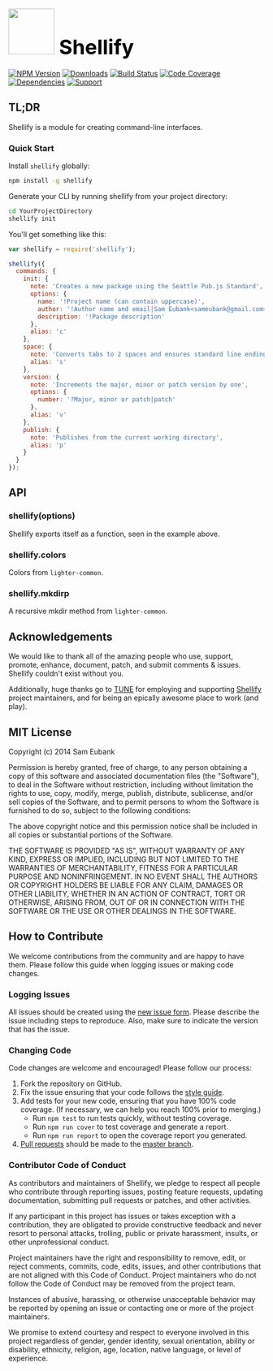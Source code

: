 # <a href="http://lighter.io/shellify" style="font-size:40px;text-decoration:none;color:#000"><img src="https://cdn.rawgit.com/lighterio/lighter.io/master/public/shellify.svg" style="width:90px;height:90px"> Shellify</a>
[![NPM Version](https://img.shields.io/npm/v/shellify.svg)](https://npmjs.org/package/shellify)
[![Downloads](https://img.shields.io/npm/dm/shellify.svg)](https://npmjs.org/package/shellify)
[![Build Status](https://img.shields.io/travis/lighterio/shellify.svg)](https://travis-ci.org/lighterio/shellify)
[![Code Coverage](https://img.shields.io/coveralls/lighterio/shellify/master.svg)](https://coveralls.io/r/lighterio/shellify)
[![Dependencies](https://img.shields.io/david/lighterio/shellify.svg)](https://david-dm.org/lighterio/shellify)
[![Support](https://img.shields.io/gratipay/Lighter.io.svg)](https://gratipay.com/Lighter.io/)


## TL;DR

Shellify is a module for creating command-line interfaces.


### Quick Start

Install `shellify` globally:
```bash
npm install -g shellify
```

Generate your CLI by running shellify from your project directory:
```bash
cd YourProjectDirectory
shellify init
```

You'll get something like this:
```javascript
var shellify = require('shellify');

shellify({
  commands: {
    init: {
      note: 'Creates a new package using the Seattle Pub.js Standard',
      options: {
        name: '!Project name (can contain uppercase)',
        author: '!Author name and email|Sam Eubank<sameubank@gmail.com>',
        description: '!Package description'
      },
      alias: 'c'
    },
    space: {
      note: 'Converts tabs to 2 spaces and ensures standard line endings',
      alias: 's'
    },
    version: {
      note: 'Increments the major, minor or patch version by one',
      options: {
        number: '?Major, minor or patch|patch'
      },
      alias: 'v'
    },
    publish: {
      note: 'Publishes from the current working directory',
      alias: 'p'
    }
  }
});
```


## API

### shellify(options)

Shellify exports itself as a function, seen in the example above.

### shellify.colors

Colors from `lighter-common`.

### shellify.mkdirp

A recursive mkdir method from `lighter-common`.


## Acknowledgements

We would like to thank all of the amazing people who use, support,
promote, enhance, document, patch, and submit comments & issues.
Shellify couldn't exist without you.

Additionally, huge thanks go to [TUNE](http://www.tune.com) for employing
and supporting [Shellify](http://lighter.io/shellify) project maintainers,
and for being an epically awesome place to work (and play).


## MIT License

Copyright (c) 2014 Sam Eubank

Permission is hereby granted, free of charge, to any person obtaining a copy
of this software and associated documentation files (the "Software"), to deal
in the Software without restriction, including without limitation the rights
to use, copy, modify, merge, publish, distribute, sublicense, and/or sell
copies of the Software, and to permit persons to whom the Software is
furnished to do so, subject to the following conditions:

The above copyright notice and this permission notice shall be included in all
copies or substantial portions of the Software.

THE SOFTWARE IS PROVIDED "AS IS", WITHOUT WARRANTY OF ANY KIND, EXPRESS OR
IMPLIED, INCLUDING BUT NOT LIMITED TO THE WARRANTIES OF MERCHANTABILITY,
FITNESS FOR A PARTICULAR PURPOSE AND NONINFRINGEMENT. IN NO EVENT SHALL THE
AUTHORS OR COPYRIGHT HOLDERS BE LIABLE FOR ANY CLAIM, DAMAGES OR OTHER
LIABILITY, WHETHER IN AN ACTION OF CONTRACT, TORT OR OTHERWISE, ARISING FROM,
OUT OF OR IN CONNECTION WITH THE SOFTWARE OR THE USE OR OTHER DEALINGS IN THE
SOFTWARE.


## How to Contribute

We welcome contributions from the community and are happy to have them.
Please follow this guide when logging issues or making code changes.

### Logging Issues

All issues should be created using the
[new issue form](https://github.com/lighterio/shellify/issues/new).
Please describe the issue including steps to reproduce. Also, make sure
to indicate the version that has the issue.

### Changing Code

Code changes are welcome and encouraged! Please follow our process:

1. Fork the repository on GitHub.
2. Fix the issue ensuring that your code follows the
   [style guide](http://lighter.io/style-guide).
3. Add tests for your new code, ensuring that you have 100% code coverage.
   (If necessary, we can help you reach 100% prior to merging.)
   * Run `npm test` to run tests quickly, without testing coverage.
   * Run `npm run cover` to test coverage and generate a report.
   * Run `npm run report` to open the coverage report you generated.
4. [Pull requests](http://help.github.com/send-pull-requests/) should be made
   to the [master branch](https://github.com/lighterio/shellify/tree/master).

### Contributor Code of Conduct

As contributors and maintainers of Shellify, we pledge to respect all
people who contribute through reporting issues, posting feature requests,
updating documentation, submitting pull requests or patches, and other
activities.

If any participant in this project has issues or takes exception with a
contribution, they are obligated to provide constructive feedback and never
resort to personal attacks, trolling, public or private harassment, insults, or
other unprofessional conduct.

Project maintainers have the right and responsibility to remove, edit, or
reject comments, commits, code, edits, issues, and other contributions
that are not aligned with this Code of Conduct. Project maintainers who do
not follow the Code of Conduct may be removed from the project team.

Instances of abusive, harassing, or otherwise unacceptable behavior may be
reported by opening an issue or contacting one or more of the project
maintainers.

We promise to extend courtesy and respect to everyone involved in this project
regardless of gender, gender identity, sexual orientation, ability or
disability, ethnicity, religion, age, location, native language, or level of
experience.
